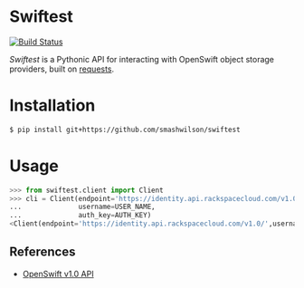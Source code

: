 # Swiftest

[![Build Status](https://travis-ci.org/smashwilson/swiftest.png)](https://travis-ci.org/smashwilson/swiftest)

*Swiftest* is a Pythonic API for interacting with OpenSwift object storage providers, built on
[requests](http://docs.python-requests.org/en/latest/).

# Installation

```bash
$ pip install git+https://github.com/smashwilson/swiftest
```

# Usage

```python
>>> from swiftest.client import Client
>>> cli = Client(endpoint='https://identity.api.rackspacecloud.com/v1.0/',
...              username=USER_NAME,
...              auth_key=AUTH_KEY)
<Client(endpoint='https://identity.api.rackspacecloud.com/v1.0/',username='smashwilson',auth_key=...)>
```

## References

 * [OpenSwift v1.0 API](http://docs.openstack.org/api/openstack-object-storage/1.0/content/)
